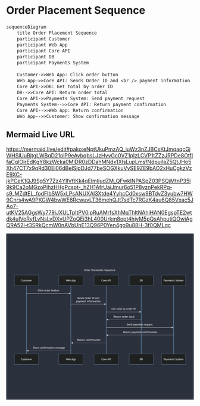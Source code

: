# Order Placement Sequence

```mermaid
sequenceDiagram
    title Order Placement Sequence
    participant Customer
    participant Web App
    participant Core API
    participant DB
    participant Payments System

    Customer->>Web App: Click order button
    Web App->>Core API: Sends Order ID and <br /> payment information
    Core API->>DB: Get total by order ID
    DB-->>Core API: Return order total
    Core API->>Payments System: Send payment request
    Payments System-->>Core API: Return payment confirmation
    Core API-->>Web App: Return confirmation
    Web App-->>Customer: Show confirmation message
```

## Mermaid Live URL

https://mermaid.live/edit#pako:eNptUkuPmzAQ_iuWz3nZJBCsKtJmqaqcGjWHSlUuBjtgLWBqD21plP9eAybqbsLJzHyvGc0VZ1pIzLCVP1tZZzJRPDe8OtfIfaCglOirEdKgY8kzWcka0MlDR0zDDahMNdx1XlsLupLmsfNdpuilaZ5QtJHo5Xh47CT7x9qRd30Ei06dBelSjpDJd77beSOGXkuVvSE9ZE9bAO2xHuCgkzVzE9XC-jkPCeK1QJ9Sg5Y7Zz4YIlVftKk4qElmIjudZM_QFwkINPASpZ03PSQjMtnP35l9k9Ca2oMGzoPihzHHgPcspt-_hZH1AfrUaiJmur6o51P8vznPekRPq-s9_MZdtEL_fodFlbSW5xLPsANUXAl3Xtde4YyhcCd0xsw9BTdvZ3yubw7HW9Cnrs4wA9PKGW4bwWE6RcwuvLT36mehQJt7sdTc7RGzK4au6Q85Vxac5JAo7-utKV25AGgsWy779iJXULTpItPV0ipRuAMrfsXhMqThltNAhlHAN0EgspTE2wtdk4uIVoRyfLvNsLvDXvUPZoQEi3hL400Urkm8opt4hjvM5pQsAhputiQOwiAgQRA52l-t3SRkQcmW0nAVbUhE13Q96P0Yen4go9u88H-3f0QMLqc

![Sequence Diagram](../assets/sequence-diagram-1.png)
